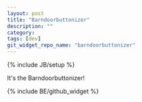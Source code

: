 ```yaml
---
layout: post
title: "Barndoorbuttonizer"
description: ""
category: 
tags: [dev]
git_widget_repo_name: "barndoorbuttonizer"
---
```


{% include JB/setup %}

It's the Barndoorbuttonizer!

{% include BE/github_widget %}

<link rel="stylesheet" href="{{ site.JB.WIDGET_PATH }}/barndoorbuttonizer/css/barndoorbuttonizer.css" media="screen" type="text/css" />
<link rel="stylesheet" href="{{ site.JB.WIDGET_PATH }}/barndoorbuttonizer/css/app.css" media="screen" type="text/css" />
<div class="barndoorbuttonizerBlogWidgetWrap widgetWrap">
	<div class="barndoorbuttonizerWidgetFrame"> </div>
</div>
<script> 
	inlineScript.barndoorbuttonizer = require.config({
		paths: {
	 		'jQuery': '{{ site.JB.WIDGET_PATH }}/barndoorbuttonizer/bower_components/jquery/jquery.min'
	 	},
	 	shim: {
	        'jQuery': {
	            exports: '$'
	        }
	    },
     	 context: "barndoorbuttonizer",
         baseUrl: "{{ site.JB.WIDGET_PATH }}/barndoorbuttonizer/"
    });
	inlineScript.barndoorbuttonizer(['js/app']);
</script>